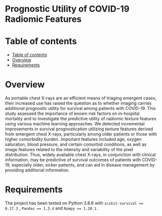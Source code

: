 # Prognostic Utility of COVID-19 Radiomic Features

Table of contents
=================

<!--tc-->
   * [Table of contents](#table-of-contents)
   * [Overview](#overview)
   * [Requirements](#requirements)
<!--tc-->

Overview
========

As portable chest X-rays are an efficient means of triaging emergent cases, their increased use has raised the question as to whether imaging carries additional prognostic utility for survival among patients with COVID-19. This study assessed the importance of known risk factors on in-hospital mortality and to investigate the predictive utility of radiomic texture features using various machine learning approaches.  We detected incremental improvements in survival prognostication utilizing texture features derived from emergent chest X-rays, particularly among older patients or those with higher comorbidity burden. Important features included age, oxygen saturation, blood pressure, and certain comorbid conditions, as well as image features related to the intensity and variability of the pixel distribution. Thus, widely available chest X-rays, in conjunction with clinical information, may be predictive of survival outcomes of patients with COVID-19, especially older, sicker patients, and can aid in disease management by providing additional information.

Requirements
============

The project has been tested on Python 3.8.8 with `scikit-survival == 0.17.2` , `Pandas == 1.3.4` and `Numpy == 1.20.1`.
